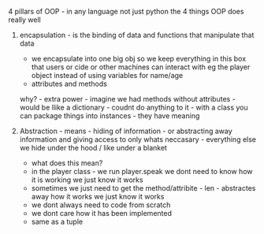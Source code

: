 4 pillars of OOP - in any language not just python
the 4 things OOP does really well

1. encapsulation - is the binding of data and functions that manipulate that data
    - we encapsulate into one big obj so we keep everything in this box that users or cide or other machines can interact with
    eg the player object instead of using variables for name/age 
    - attributes and methods

    why?
        - extra power
        - imagine we had methods without attributes
        - would be llike a dictionary - coudnt do anything to it
        - with a class you can package things into instances
        - they have meaning

2. Abstraction - means - hiding of information - or abstracting away information and giving access to only whats neccasary - everything else we hide under the hood / like under a blanket

    - what does this mean?
    - in the player class - we run player.speak we dont need to know how it is working we just know it works
    - sometimes we just need to get the method/attribite - len - abstractes away how it works we just know it works
    - we dont always need to code from scratch
    - we dont care how it has been implemented
    - same as a tuple